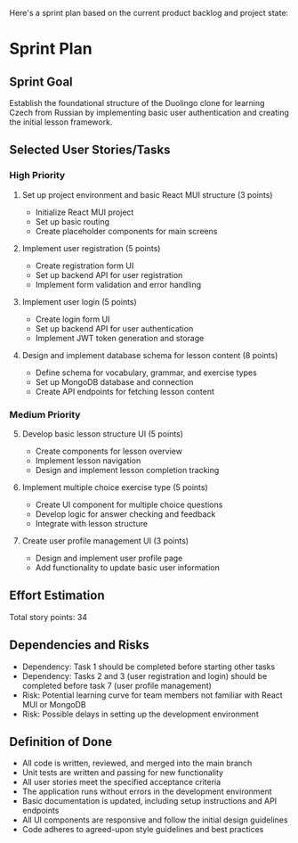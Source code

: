 Here's a sprint plan based on the current product backlog and project state:

# Sprint Plan

## Sprint Goal
Establish the foundational structure of the Duolingo clone for learning Czech from Russian by implementing basic user authentication and creating the initial lesson framework.

## Selected User Stories/Tasks

### High Priority
1. Set up project environment and basic React MUI structure (3 points)
   - Initialize React MUI project
   - Set up basic routing
   - Create placeholder components for main screens

2. Implement user registration (5 points)
   - Create registration form UI
   - Set up backend API for user registration
   - Implement form validation and error handling

3. Implement user login (5 points)
   - Create login form UI
   - Set up backend API for user authentication
   - Implement JWT token generation and storage

4. Design and implement database schema for lesson content (8 points)
   - Define schema for vocabulary, grammar, and exercise types
   - Set up MongoDB database and connection
   - Create API endpoints for fetching lesson content

### Medium Priority
5. Develop basic lesson structure UI (5 points)
   - Create components for lesson overview
   - Implement lesson navigation
   - Design and implement lesson completion tracking

6. Implement multiple choice exercise type (5 points)
   - Create UI component for multiple choice questions
   - Develop logic for answer checking and feedback
   - Integrate with lesson structure

7. Create user profile management UI (3 points)
   - Design and implement user profile page
   - Add functionality to update basic user information

## Effort Estimation
Total story points: 34

## Dependencies and Risks
- Dependency: Task 1 should be completed before starting other tasks
- Dependency: Tasks 2 and 3 (user registration and login) should be completed before task 7 (user profile management)
- Risk: Potential learning curve for team members not familiar with React MUI or MongoDB
- Risk: Possible delays in setting up the development environment

## Definition of Done
- All code is written, reviewed, and merged into the main branch
- Unit tests are written and passing for new functionality
- All user stories meet the specified acceptance criteria
- The application runs without errors in the development environment
- Basic documentation is updated, including setup instructions and API endpoints
- All UI components are responsive and follow the initial design guidelines
- Code adheres to agreed-upon style guidelines and best practices